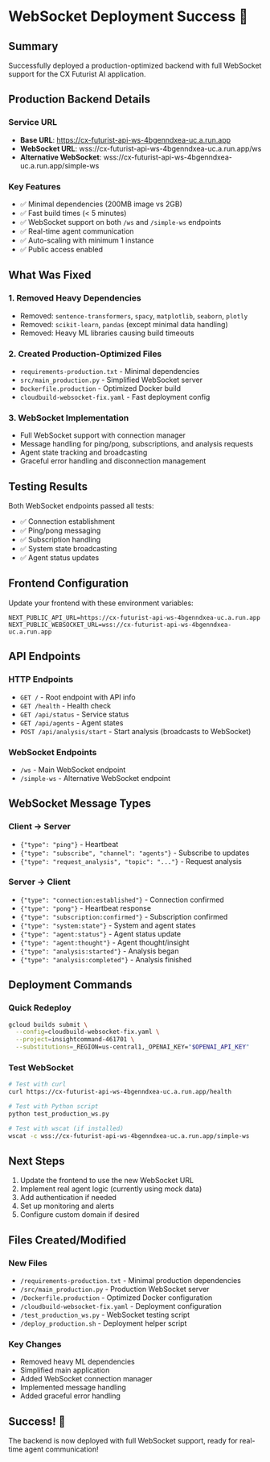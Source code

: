 # WebSocket Deployment Success 🎉

## Summary
Successfully deployed a production-optimized backend with full WebSocket support for the CX Futurist AI application.

## Production Backend Details

### Service URL
- **Base URL**: https://cx-futurist-api-ws-4bgenndxea-uc.a.run.app
- **WebSocket URL**: wss://cx-futurist-api-ws-4bgenndxea-uc.a.run.app/ws
- **Alternative WebSocket**: wss://cx-futurist-api-ws-4bgenndxea-uc.a.run.app/simple-ws

### Key Features
- ✅ Minimal dependencies (200MB image vs 2GB)
- ✅ Fast build times (< 5 minutes)
- ✅ WebSocket support on both `/ws` and `/simple-ws` endpoints
- ✅ Real-time agent communication
- ✅ Auto-scaling with minimum 1 instance
- ✅ Public access enabled

## What Was Fixed

### 1. Removed Heavy Dependencies
- Removed: `sentence-transformers`, `spacy`, `matplotlib`, `seaborn`, `plotly`
- Removed: `scikit-learn`, `pandas` (except minimal data handling)
- Removed: Heavy ML libraries causing build timeouts

### 2. Created Production-Optimized Files
- `requirements-production.txt` - Minimal dependencies
- `src/main_production.py` - Simplified WebSocket server
- `Dockerfile.production` - Optimized Docker build
- `cloudbuild-websocket-fix.yaml` - Fast deployment config

### 3. WebSocket Implementation
- Full WebSocket support with connection manager
- Message handling for ping/pong, subscriptions, and analysis requests
- Agent state tracking and broadcasting
- Graceful error handling and disconnection management

## Testing Results

Both WebSocket endpoints passed all tests:
- ✅ Connection establishment
- ✅ Ping/pong messaging
- ✅ Subscription handling
- ✅ System state broadcasting
- ✅ Agent status updates

## Frontend Configuration

Update your frontend with these environment variables:
```env
NEXT_PUBLIC_API_URL=https://cx-futurist-api-ws-4bgenndxea-uc.a.run.app
NEXT_PUBLIC_WEBSOCKET_URL=wss://cx-futurist-api-ws-4bgenndxea-uc.a.run.app
```

## API Endpoints

### HTTP Endpoints
- `GET /` - Root endpoint with API info
- `GET /health` - Health check
- `GET /api/status` - Service status
- `GET /api/agents` - Agent states
- `POST /api/analysis/start` - Start analysis (broadcasts to WebSocket)

### WebSocket Endpoints
- `/ws` - Main WebSocket endpoint
- `/simple-ws` - Alternative WebSocket endpoint

## WebSocket Message Types

### Client → Server
- `{"type": "ping"}` - Heartbeat
- `{"type": "subscribe", "channel": "agents"}` - Subscribe to updates
- `{"type": "request_analysis", "topic": "..."}` - Request analysis

### Server → Client
- `{"type": "connection:established"}` - Connection confirmed
- `{"type": "pong"}` - Heartbeat response
- `{"type": "subscription:confirmed"}` - Subscription confirmed
- `{"type": "system:state"}` - System and agent states
- `{"type": "agent:status"}` - Agent status update
- `{"type": "agent:thought"}` - Agent thought/insight
- `{"type": "analysis:started"}` - Analysis began
- `{"type": "analysis:completed"}` - Analysis finished

## Deployment Commands

### Quick Redeploy
```bash
gcloud builds submit \
  --config=cloudbuild-websocket-fix.yaml \
  --project=insightcommand-461701 \
  --substitutions=_REGION=us-central1,_OPENAI_KEY="$OPENAI_API_KEY"
```

### Test WebSocket
```bash
# Test with curl
curl https://cx-futurist-api-ws-4bgenndxea-uc.a.run.app/health

# Test with Python script
python test_production_ws.py

# Test with wscat (if installed)
wscat -c wss://cx-futurist-api-ws-4bgenndxea-uc.a.run.app/simple-ws
```

## Next Steps

1. Update the frontend to use the new WebSocket URL
2. Implement real agent logic (currently using mock data)
3. Add authentication if needed
4. Set up monitoring and alerts
5. Configure custom domain if desired

## Files Created/Modified

### New Files
- `/requirements-production.txt` - Minimal production dependencies
- `/src/main_production.py` - Production WebSocket server
- `/Dockerfile.production` - Optimized Docker configuration
- `/cloudbuild-websocket-fix.yaml` - Deployment configuration
- `/test_production_ws.py` - WebSocket testing script
- `/deploy_production.sh` - Deployment helper script

### Key Changes
- Removed heavy ML dependencies
- Simplified main application
- Added WebSocket connection manager
- Implemented message handling
- Added graceful error handling

## Success! 🚀
The backend is now deployed with full WebSocket support, ready for real-time agent communication!